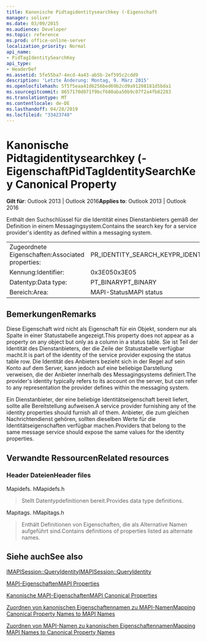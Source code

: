```yaml
---
title: Kanonische Pidtagidentitysearchkey (-Eigenschaft
manager: soliver
ms.date: 03/09/2015
ms.audience: Developer
ms.topic: reference
ms.prod: office-online-server
localization_priority: Normal
api_name:
- PidTagIdentitySearchKey
api_type:
- HeaderDef
ms.assetid: 5fe55ba7-4ecd-4a43-ab5b-2ef595c2cdd9
description: 'Letzte Änderung: Montag, 9. März 2015'
ms.openlocfilehash: 5f5f5eaa41d6256bed69b2cd9a91208181d5bda1
ms.sourcegitcommit: 8657170d071f9bcf680aba50b9c07f2a4fb82283
ms.translationtype: MT
ms.contentlocale: de-DE
ms.lasthandoff: 04/28/2019
ms.locfileid: "33423748"
---
```

# <a name="pidtagidentitysearchkey-canonical-property"></a><span data-ttu-id="bc7d4-103">Kanonische Pidtagidentitysearchkey (-Eigenschaft</span><span class="sxs-lookup"><span data-stu-id="bc7d4-103">PidTagIdentitySearchKey Canonical Property</span></span>

  
  
<span data-ttu-id="bc7d4-104">**Gilt für**: Outlook 2013 | Outlook 2016</span><span class="sxs-lookup"><span data-stu-id="bc7d4-104">**Applies to**: Outlook 2013 | Outlook 2016</span></span> 
  
<span data-ttu-id="bc7d4-105">Enthält den Suchschlüssel für die Identität eines Dienstanbieters gemäß der Definition in einem Messagingsystem.</span><span class="sxs-lookup"><span data-stu-id="bc7d4-105">Contains the search key for a service provider's identity as defined within a messaging system.</span></span> 
  
|||
|:-----|:-----|
|<span data-ttu-id="bc7d4-106">Zugeordnete Eigenschaften:</span><span class="sxs-lookup"><span data-stu-id="bc7d4-106">Associated properties:</span></span>  <br/> |<span data-ttu-id="bc7d4-107">PR_IDENTITY_SEARCH_KEY</span><span class="sxs-lookup"><span data-stu-id="bc7d4-107">PR_IDENTITY_SEARCH_KEY</span></span>  <br/> |
|<span data-ttu-id="bc7d4-108">Kennung:</span><span class="sxs-lookup"><span data-stu-id="bc7d4-108">Identifier:</span></span>  <br/> |<span data-ttu-id="bc7d4-109">0x3E05</span><span class="sxs-lookup"><span data-stu-id="bc7d4-109">0x3E05</span></span>  <br/> |
|<span data-ttu-id="bc7d4-110">Datentyp:</span><span class="sxs-lookup"><span data-stu-id="bc7d4-110">Data type:</span></span>  <br/> |<span data-ttu-id="bc7d4-111">PT_BINARY</span><span class="sxs-lookup"><span data-stu-id="bc7d4-111">PT_BINARY</span></span>  <br/> |
|<span data-ttu-id="bc7d4-112">Bereich:</span><span class="sxs-lookup"><span data-stu-id="bc7d4-112">Area:</span></span>  <br/> |<span data-ttu-id="bc7d4-113">MAPI-Status</span><span class="sxs-lookup"><span data-stu-id="bc7d4-113">MAPI status</span></span>  <br/> |
   
## <a name="remarks"></a><span data-ttu-id="bc7d4-114">Bemerkungen</span><span class="sxs-lookup"><span data-stu-id="bc7d4-114">Remarks</span></span>

<span data-ttu-id="bc7d4-115">Diese Eigenschaft wird nicht als Eigenschaft für ein Objekt, sondern nur als Spalte in einer Statustabelle angezeigt.</span><span class="sxs-lookup"><span data-stu-id="bc7d4-115">This property does not appear as a property on any object but only as a column in a status table.</span></span> <span data-ttu-id="bc7d4-116">Sie ist Teil der Identität des Dienstanbieters, der die Zeile der Statustabelle verfügbar macht.</span><span class="sxs-lookup"><span data-stu-id="bc7d4-116">It is part of the identity of the service provider exposing the status table row.</span></span> <span data-ttu-id="bc7d4-117">Die Identität des Anbieters bezieht sich in der Regel auf sein Konto auf dem Server, kann jedoch auf eine beliebige Darstellung verweisen, die der Anbieter innerhalb des Messagingsystems definiert.</span><span class="sxs-lookup"><span data-stu-id="bc7d4-117">The provider's identity typically refers to its account on the server, but can refer to any representation the provider defines within the messaging system.</span></span> 
  
<span data-ttu-id="bc7d4-118">Ein Dienstanbieter, der eine beliebige Identitätseigenschaft bereit liefert, sollte alle Bereitstellung aufweisen.</span><span class="sxs-lookup"><span data-stu-id="bc7d4-118">A service provider furnishing any of the identity properties should furnish all of them.</span></span> <span data-ttu-id="bc7d4-119">Anbieter, die zum gleichen Nachrichtendienst gehören, sollten dieselben Werte für die Identitätseigenschaften verfügbar machen.</span><span class="sxs-lookup"><span data-stu-id="bc7d4-119">Providers that belong to the same message service should expose the same values for the identity properties.</span></span> 
  
## <a name="related-resources"></a><span data-ttu-id="bc7d4-120">Verwandte Ressourcen</span><span class="sxs-lookup"><span data-stu-id="bc7d4-120">Related resources</span></span>

### <a name="header-files"></a><span data-ttu-id="bc7d4-121">Header Dateien</span><span class="sxs-lookup"><span data-stu-id="bc7d4-121">Header files</span></span>

<span data-ttu-id="bc7d4-122">Mapidefs. h</span><span class="sxs-lookup"><span data-stu-id="bc7d4-122">Mapidefs.h</span></span>
  
> <span data-ttu-id="bc7d4-123">Stellt Datentypdefinitionen bereit.</span><span class="sxs-lookup"><span data-stu-id="bc7d4-123">Provides data type definitions.</span></span>
    
<span data-ttu-id="bc7d4-124">Mapitags. h</span><span class="sxs-lookup"><span data-stu-id="bc7d4-124">Mapitags.h</span></span>
  
> <span data-ttu-id="bc7d4-125">Enthält Definitionen von Eigenschaften, die als Alternative Namen aufgeführt sind.</span><span class="sxs-lookup"><span data-stu-id="bc7d4-125">Contains definitions of properties listed as alternate names.</span></span>
    
## <a name="see-also"></a><span data-ttu-id="bc7d4-126">Siehe auch</span><span class="sxs-lookup"><span data-stu-id="bc7d4-126">See also</span></span>



[<span data-ttu-id="bc7d4-127">IMAPISession::QueryIdentity</span><span class="sxs-lookup"><span data-stu-id="bc7d4-127">IMAPISession::QueryIdentity</span></span>](imapisession-queryidentity.md)


[<span data-ttu-id="bc7d4-128">MAPI-Eigenschaften</span><span class="sxs-lookup"><span data-stu-id="bc7d4-128">MAPI Properties</span></span>](mapi-properties.md)
  
[<span data-ttu-id="bc7d4-129">Kanonische MAPI-Eigenschaften</span><span class="sxs-lookup"><span data-stu-id="bc7d4-129">MAPI Canonical Properties</span></span>](mapi-canonical-properties.md)
  
[<span data-ttu-id="bc7d4-130">Zuordnen von kanonischen Eigenschaftennamen zu MAPI-Namen</span><span class="sxs-lookup"><span data-stu-id="bc7d4-130">Mapping Canonical Property Names to MAPI Names</span></span>](mapping-canonical-property-names-to-mapi-names.md)
  
[<span data-ttu-id="bc7d4-131">Zuordnen von MAPI-Namen zu kanonischen Eigenschaftennamen</span><span class="sxs-lookup"><span data-stu-id="bc7d4-131">Mapping MAPI Names to Canonical Property Names</span></span>](mapping-mapi-names-to-canonical-property-names.md)

